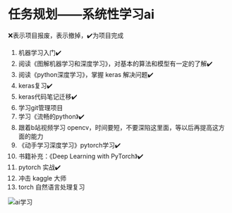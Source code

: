 # 任务规划——系统性学习ai



❌表示项目报废，表示撤掉，✔️为项目完成

1. 机器学习入门✔️
2. 阅读《图解机器学习和深度学习》，对基本的算法和模型有一定的了解✔️
3. 阅读《python深度学习》，掌握 keras 解决问题✔️
4. keras复习✔️
5. keras代码笔记迁移✔️
6. 学习git管理项目
7. 学习《流畅的python》✔️
8. 跟着b站视频学习 opencv，时间要短，不要深陷这里面，等以后再提高这方面的能力
9. 《动手学习深度学习》pytorch学习✔️
10. 书籍补充：《Deep Learning with PyTorch》✔️
11. pytorch 实战✔️
12. 冲击  kaggle  大师
13. torch  自然语言处理复习

   ![ai学习](C:\Users\osquer\Desktop\typora图片\ai学习.png)

   

